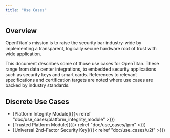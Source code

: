 ```yaml
---
title: "Use Cases"
---
```


## Overview

OpenTitan's mission is to raise the security bar industry-wide by implementing a
transparent, logically secure hardware root of trust with wide application.

This document describes some of those use cases for OpenTitan. These range from
data center integrations, to embedded security applications such as security
keys and smart cards. References to relevant specifications and certification
targets are noted where use cases are backed by industry standards.

## Discrete Use Cases

* [Platform Integrity Module]({{< relref "doc/use_cases/platform_integrity_module" >}})
* [Trusted Platform Module]({{< relref "doc/use_cases/tpm" >}})
* [Universal 2nd-Factor Security Key]({{< relref "doc/use_cases/u2f" >}})
